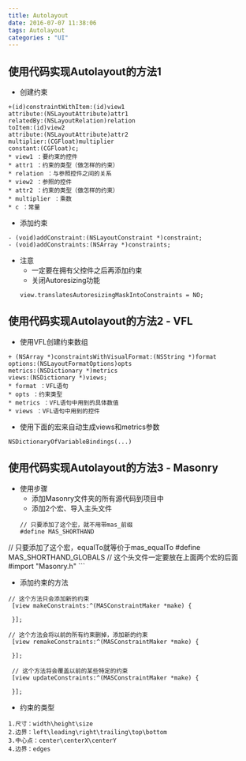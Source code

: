 ```yaml
---
title: Autolayout
date: 2016-07-07 11:38:06
tags: Autolayout
categories : "UI"
---
```


## 使用代码实现Autolayout的方法1
- 创建约束

```objc
+(id)constraintWithItem:(id)view1
attribute:(NSLayoutAttribute)attr1
relatedBy:(NSLayoutRelation)relation
toItem:(id)view2
attribute:(NSLayoutAttribute)attr2
multiplier:(CGFloat)multiplier
constant:(CGFloat)c;
* view1 ：要约束的控件
* attr1 ：约束的类型（做怎样的约束）
* relation ：与参照控件之间的关系
* view2 ：参照的控件
* attr2 ：约束的类型（做怎样的约束）
* multiplier ：乘数
* c ：常量
```

- 添加约束

```objc
- (void)addConstraint:(NSLayoutConstraint *)constraint;
- (void)addConstraints:(NSArray *)constraints;
```

- 注意
    - 一定要在拥有父控件之后再添加约束
    - 关闭Autoresizing功能
    ```objc
    view.translatesAutoresizingMaskIntoConstraints = NO;
    ```

## 使用代码实现Autolayout的方法2 - VFL
- 使用VFL创建约束数组

```objc
+ (NSArray *)constraintsWithVisualFormat:(NSString *)format
options:(NSLayoutFormatOptions)opts
metrics:(NSDictionary *)metrics
views:(NSDictionary *)views;
* format ：VFL语句
* opts ：约束类型
* metrics ：VFL语句中用到的具体数值
* views ：VFL语句中用到的控件
```

- 使用下面的宏来自动生成views和metrics参数

```objc
NSDictionaryOfVariableBindings(...)
```

## 使用代码实现Autolayout的方法3 - Masonry
- 使用步骤
    - 添加Masonry文件夹的所有源代码到项目中
    - 添加2个宏、导入主头文件
    ```objc
    // 只要添加了这个宏，就不用带mas_前缀
    #define MAS_SHORTHAND
// 只要添加了这个宏，equalTo就等价于mas_equalTo
#define MAS_SHORTHAND_GLOBALS
// 这个头文件一定要放在上面两个宏的后面
#import "Masonry.h"
    ```

- 添加约束的方法

```objc
// 这个方法只会添加新的约束
 [view makeConstraints:^(MASConstraintMaker *make) {

 }];

// 这个方法会将以前的所有约束删掉，添加新的约束
 [view remakeConstraints:^(MASConstraintMaker *make) {

 }];

 // 这个方法将会覆盖以前的某些特定的约束
 [view updateConstraints:^(MASConstraintMaker *make) {

 }];
```

- 约束的类型
```objc
1.尺寸：width\height\size
2.边界：left\leading\right\trailing\top\bottom
3.中心点：center\centerX\centerY
4.边界：edges
```
